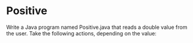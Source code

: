 # Positive
Write a Java program named Positive.java that reads a double value from the user. Take the following actions, depending on the value:

